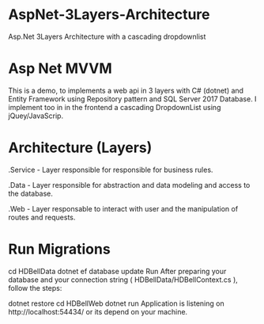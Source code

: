 # AspNet-3Layers-Architecture
 Asp.Net 3Layers Architecture with a cascading dropdownlist


# Asp Net MVVM
This is a demo, to implements a web api in 3 layers with C# (dotnet) and Entity Framework using Repository pattern and SQL Server 2017 Database. 
I implement too in in the frontend a cascading DropdownList using jQuey/JavaScrip.


# Architecture (Layers)
.Service - Layer responsible for responsible for business rules.

.Data - Layer responsible for abstraction and data modeling and access to the database.

.Web - Layer responsable to interact with user and the manipulation of routes and requests.

# Run Migrations
cd HDBellData
dotnet ef database update
Run
After preparing your database and your connection string ( HDBellData/HDBellContext.cs ), follow the steps:

dotnet restore
cd HDBellWeb
dotnet run
Application is listening on http://localhost:54434/  or its depend on your machine.



